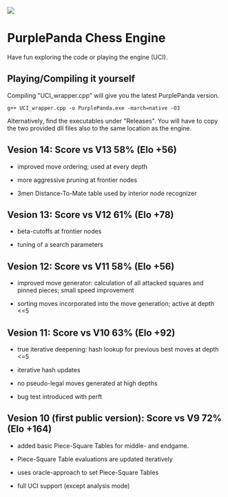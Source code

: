 ![](https://raw.github.com/Jakob256/PurplePanda/master/logo.png)

# PurplePanda Chess Engine

Have fun exploring the code or playing the engine (UCI).


## Playing/Compiling it yourself

Compiling "UCI_wrapper.cpp" will give you the latest PurplePanda version.

```
g++ UCI_wrapper.cpp -o PurplePanda.exe -march=native -O3
```

Alternatively, find the executables under "Releases". You will have to copy the two provided dll files also to the same location as the engine.


## Vesion 14: Score vs V13 58% (Elo +56)
* improved move ordering; used at every depth

* more aggressive pruning at frontier nodes

* 3men Distance-To-Mate table used by interior node recognizer


## Vesion 13: Score vs V12 61% (Elo +78)
* beta-cutoffs at frontier nodes

* tuning of a search parameters


## Vesion 12: Score vs V11 58% (Elo +56)
* improved move generator: calculation of all attacked squares and pinned pieces; small speed improvement

* sorting moves incorporated into the move generation; active at depth <=5


## Vesion 11: Score vs V10 63% (Elo +92)
* true iterative deepening: hash lookup for previous best moves at depth <=5

* iterative hash updates

* no pseudo-legal moves generated at high depths

* bug test introduced with perft


## Vesion 10 (first public version): Score vs V9 72% (Elo +164)
* added basic Piece-Square Tables for middle- and endgame.

* Piece-Square Table evaluations are updated iteratively

* uses oracle-approach to set Piece-Square Tables

* full UCI support (except analysis mode)

